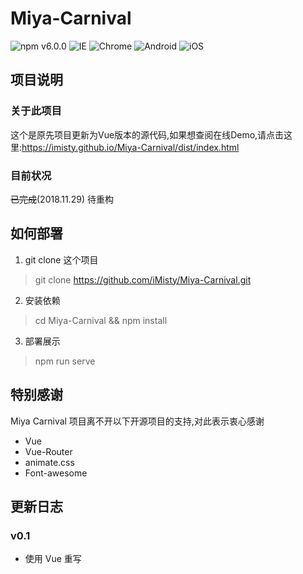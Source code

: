 # Miya-Carnival

![npm v6.0.0](https://img.shields.io/badge/NPM-6.0.0-blue.svg) 
![IE](https://img.shields.io/badge/IE-10%2B-ff69b4.svg) 
![Chrome](https://img.shields.io/badge/Chrome-29%2B-brightgreen.svg) 
![Android](https://img.shields.io/badge/Android-4.4%2B-brightgreen.svg) 
![iOS](https://img.shields.io/badge/iOS-9.2%2B-brightgreen.svg)

## 项目说明

### 关于此项目

这个是原先项目更新为Vue版本的源代码,如果想查阅在线Demo,请点击这里:https://imisty.github.io/Miya-Carnival/dist/index.html

### 目前状况

~~已完成~~(2018.11.29)
待重构

## 如何部署

1. git clone 这个项目

> git clone https://github.com/iMisty/Miya-Carnival.git

2. 安装依赖

> cd Miya-Carnival && npm install

3. 部署展示

> npm run serve

## 特别感谢

Miya Carnival 项目离不开以下开源项目的支持,对此表示衷心感谢

- Vue
- Vue-Router
- animate.css
- Font-awesome


## 更新日志

### v0.1

- 使用 Vue 重写
